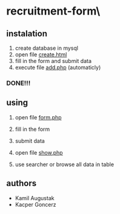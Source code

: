 # recruitment-form\
## instalation
1. create database in mysql
2. open file [create.html](create.html)
3. fill in the form and submit data
4. execute file [add.php](add.php) (automaticly)
### DONE!!!

## using
1. open file [form.php](form.php)
2. fill in the form
3. submit data

1. open file [show.php](show.php)
2. use searcher or browse all data in table


## authors
* Kamil Augustak
* Kacper Goncerz

